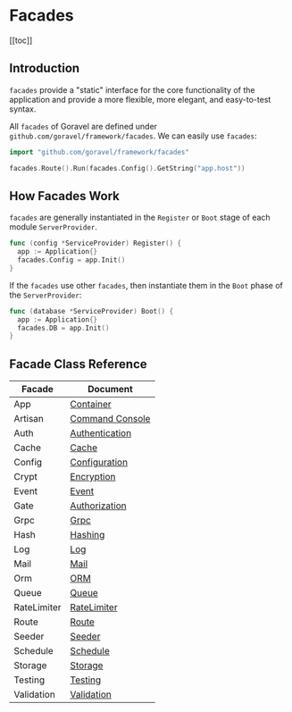 # Facades

[[toc]]

## Introduction

`facades` provide a "static" interface for the core functionality of the application and provide a more flexible, more elegant, and easy-to-test syntax.

All `facades` of Goravel are defined under `github.com/goravel/framework/facades`. We can easily use `facades`:

```go
import "github.com/goravel/framework/facades"

facades.Route().Run(facades.Config().GetString("app.host"))
```

## How Facades Work

`facades` are generally instantiated in the `Register` or `Boot` stage of each module `ServerProvider`.

```go
func (config *ServiceProvider) Register() {
  app := Application{}
  facades.Config = app.Init()
}
```

If the `facades` use other `facades`, then instantiate them in the `Boot` phase of the `ServerProvider`:

```go
func (database *ServiceProvider) Boot() {
  app := Application{}
  facades.DB = app.Init()
}
```

## Facade Class Reference

| Facade      | Document                                                   |
| ----------- | ---------------------------------------------------------- |
| App         | [Container](../architecture-concepts/service-container.md) |
| Artisan     | [Command Console](../digging-deeper/artisan-console.md)    |
| Auth        | [Authentication](../security/authentication.md)            |
| Cache       | [Cache](../digging-deeper/cache.md)                        |
| Config      | [Configuration](../getting-started/configuration.md)       |
| Crypt       | [Encryption](../security/encryption.md)                    |
| Event       | [Event](../digging-deeper/event.md)                        |
| Gate        | [Authorization](../security/authorization.md)              |
| Grpc        | [Grpc](../the-basics/grpc.md)                              |
| Hash        | [Hashing](../security/hashing.md)                          |
| Log         | [Log](../the-basics/logging.md)                            |
| Mail        | [Mail](../digging-deeper/mail.md)                          |
| Orm         | [ORM](../orm/getting-started.md)                           |
| Queue       | [Queue](../digging-deeper/queues.md)                       |
| RateLimiter | [RateLimiter](../the-basics/routing.md)                    |
| Route       | [Route](../the-basics/routing.md)                          |
| Seeder      | [Seeder](../database/seeding.md)                           |
| Schedule    | [Schedule](../digging-deeper/task-scheduling.md)           |
| Storage     | [Storage](../digging-deeper/task-scheduling.md)            |
| Testing     | [Testing](../testing/getting-started.md)                   |
| Validation  | [Validation](../digging-deeper/task-scheduling.md)         |
